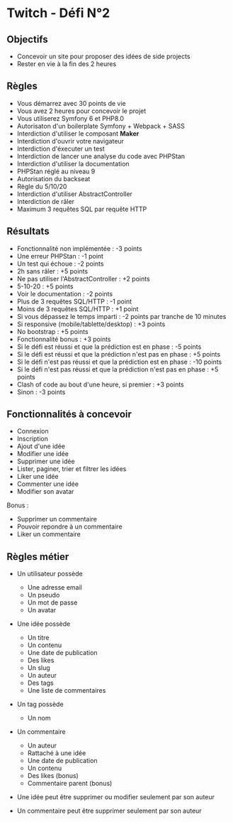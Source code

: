 # Twitch - Défi N°2

## Objectifs
* Concevoir un site pour proposer des idées de side projects
* Rester en vie à la fin des 2 heures

## Règles
* Vous démarrez avec 30 points de vie
* Vous avez 2 heures pour concevoir le projet
* Vous utiliserez Symfony 6 et PHP8.0
* Autorisaton d'un boilerplate Symfony + Webpack + SASS
* Interdiction d'utiliser le composant **Maker**
* Interdiction d'ouvrir votre navigateur
* Interdiction d'éxecuter un test
* Interdiction de lancer une analyse du code avec PHPStan
* Interdiction d'utiliser la documentation
* PHPStan réglé au niveau 9
* Autorisation du backseat
* Règle du 5/10/20
* Interdiction d'utiliser AbstractController
* Interdiction de râler
* Maximum 3 requêtes SQL par requête HTTP

## Résultats
* Fonctionnalité non implémentée : -3 points
* Une erreur PHPStan : -1 point
* Un test qui échoue : -2 points
* 2h sans râler : +5 points
* Ne pas utiliser l'AbstractController : +2 points
* 5-10-20 : +5 points
* Voir le documentation : -2 points
* Plus de 3 requêtes SQL/HTTP : -1 point
* Moins de 3 requêtes SQL/HTTP : +1 point
* Si vous dépassez le temps imparti : -2 points par tranche de 10 minutes
* Si responsive (mobile/tablette/desktop) : +3 points
* No bootstrap : +5 points
* Fonctionnalité bonus : +3 points
* Si le défi est réussi et que la prédiction est en phase : -5 points
* Si le défi est réussi et que la prédiction n'est pas en phase : +5 points
* Si le défi n'est pas réussi et que la prédiction est en phase : -10 points
* Si le défi n'est pas réussi et que la prédiction n'est pas en phase : +5 points
* Clash of code au bout d'une heure, si premier : +3 points
* Sinon : -3 points

## Fonctionnalités à concevoir
* Connexion
* Inscription
* Ajout d'une idée
* Modifier une idée
* Supprimer une idée
* Lister, paginer, trier et filtrer les idées
* Liker une idée
* Commenter une idée
* Modifier son avatar

Bonus :
* Supprimer un commentaire
* Pouvoir repondre à un commentaire
* Liker un commentaire

## Règles métier
* Un utilisateur possède
    * Une adresse email
    * Un pseudo
    * Un mot de passe
    * Un avatar

* Une idée possède
    * Un titre
    * Un contenu
    * Une date de publication
    * Des likes
    * Un slug
    * Un auteur
    * Des tags
    * Une liste de commentaires

* Un tag possède
    * Un nom

* Un commentaire
    * Un auteur
    * Rattaché à une idée
    * Une date de publication
    * Un contenu
    * Des likes (bonus)
    * Commentaire parent (bonus)

* Une idée peut être supprimer ou modifier seulement par son auteur
* Un commentaire peut être supprimer seulement par son auteur
